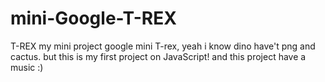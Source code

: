 # mini-Google-T-REX
T-REX
my mini project google mini T-rex, yeah i know dino have't png and cactus.
but this is my first project on JavaScript! and this project have a music :)
